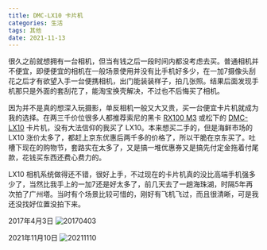 ```yaml
---
title: DMC-LX10 卡片机
categories: 生活
tags: 其他
date: 2021-11-13
---
```


很久之前就想拥有一台相机，但当有钱之后一段时间内都没考虑去买。普通相机并不便宜，即便便宜的相机在一般场景使用并没有比手机好多少，在一加7摄像头刮花之后才有欲望入手一台便携相机，出门能装装样子，拍几张照。结果后面发现手机那只是外面的套刮花了，能淘宝换壳解决，不过也不后悔买了相机。

因为并不是真的想深入玩摄影，单反相机一般又大又贵，买一台便宜卡片机就成为我的选择。在两三千价位很多人都推荐索尼的黑卡 [RX100 M3](https://u.jd.com/2d1z0yM) 或松下的 [DMC-LX10](https://u.jd.com/2M1wJey) 卡片机，没有大法信仰的我买了 LX10。本来想买二手的，但是海鲜市场的 LX10 涨价太多了，都赶上京东优惠后两千多的价格了，所以干脆在京东买了。吐槽下现在的购物节，套路实在太多了，又是搞一堆优惠券又是搞先付定金拖着付尾款，花钱买东西还费心费力的。

LX10 相机系统做得还不错，很好上手，不过现在的卡片机真的没比高端手机强多少了，当然比我手上的一加7还是好太多了，前几天去了一趟海珠湖，时隔5年再次拍了广州塔。当时有个场景比较可惜的，刚好有飞机飞过，而且很清晰，可是我还没找好位置没拍下来。

2017年4月3日
![20170403](../images/20210403/IMG_20170403_141512.jpg)

2021年11月10日
![20211110](../images/202111/P1000366.jpg)
